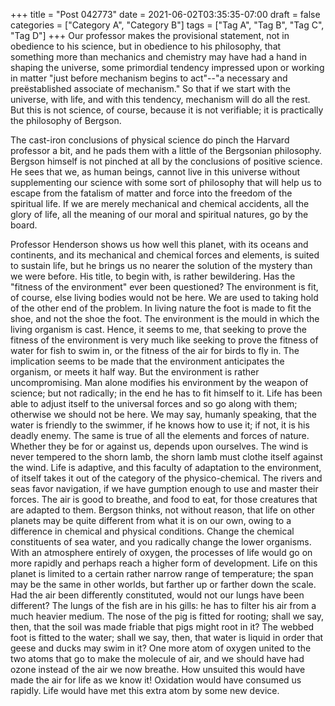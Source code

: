 +++
title = "Post 042773"
date = 2021-06-02T03:35:35-07:00
draft = false
categories = ["Category A", "Category B"]
tags = ["Tag A", "Tag B", "Tag C", "Tag D"]
+++
Our professor makes the provisional statement, not in obedience to his science, but in obedience to his philosophy, that something more than mechanics and chemistry may have had a hand in shaping the universe, some primordial tendency impressed upon or working in matter "just before mechanism begins to act"--"a necessary and preëstablished associate of mechanism." So that if we start with the universe, with life, and with this tendency, mechanism will do all the rest. But this is not science, of course, because it is not verifiable; it is practically the philosophy of Bergson.

The cast-iron conclusions of physical science do pinch the Harvard professor a bit, and he pads them with a little of the Bergsonian philosophy. Bergson himself is not pinched at all by the conclusions of positive science. He sees that we, as human beings, cannot live in this universe without supplementing our science with some sort of philosophy that will help us to escape from the fatalism of matter and force into the freedom of the spiritual life. If we are merely mechanical and chemical accidents, all the glory of life, all the meaning of our moral and spiritual natures, go by the board.

Professor Henderson shows us how well this planet, with its oceans and continents, and its mechanical and chemical forces and elements, is suited to sustain life, but he brings us no nearer the solution of the mystery than we were before. His title, to begin with, is rather bewildering. Has the "fitness of the environment" ever been questioned? The environment is fit, of course, else living bodies would not be here. We are used to taking hold of the other end of the problem. In living nature the foot is made to fit the shoe, and not the shoe the foot. The environment is the mould in which the living organism is cast. Hence, it seems to me, that seeking to prove the fitness of the environment is very much like seeking to prove the fitness of water for fish to swim in, or the fitness of the air for birds to fly in. The implication seems to be made that the environment anticipates the organism, or meets it half way. But the environment is rather uncompromising. Man alone modifies his environment by the weapon of science; but not radically; in the end he has to fit himself to it. Life has been able to adjust itself to the universal forces and so go along with them; otherwise we should not be here. We may say, humanly speaking, that the water is friendly to the swimmer, if he knows how to use it; if not, it is his deadly enemy. The same is true of all the elements and forces of nature. Whether they be for or against us, depends upon ourselves. The wind is never tempered to the shorn lamb, the shorn lamb must clothe itself against the wind. Life is adaptive, and this faculty of adaptation to the environment, of itself takes it out of the category of the physico-chemical. The rivers and seas favor navigation, if we have gumption enough to use and master their forces. The air is good to breathe, and food to eat, for those creatures that are adapted to them. Bergson thinks, not without reason, that life on other planets may be quite different from what it is on our own, owing to a difference in chemical and physical conditions. Change the chemical constituents of sea water, and you radically change the lower organisms. With an atmosphere entirely of oxygen, the processes of life would go on more rapidly and perhaps reach a higher form of development. Life on this planet is limited to a certain rather narrow range of temperature; the span may be the same in other worlds, but farther up or farther down the scale. Had the air been differently constituted, would not our lungs have been different? The lungs of the fish are in his gills: he has to filter his air from a much heavier medium. The nose of the pig is fitted for rooting; shall we say, then, that the soil was made friable that pigs might root in it? The webbed foot is fitted to the water; shall we say, then, that water is liquid in order that geese and ducks may swim in it? One more atom of oxygen united to the two atoms that go to make the molecule of air, and we should have had ozone instead of the air we now breathe. How unsuited this would have made the air for life as we know it! Oxidation would have consumed us rapidly. Life would have met this extra atom by some new device.
